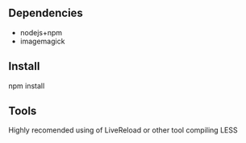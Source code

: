 ## Dependencies
- nodejs+npm
- imagemagick

## Install
npm install

## Tools
Highly recomended using of LiveReload or other tool compiling LESS